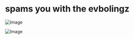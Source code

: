 # spams you with the evbolingz

![Image](https://github.com/user-attachments/assets/4bcf54db-6113-42cd-9421-fcf7383c9207)

![Image](https://github.com/user-attachments/assets/4b13b9a2-6d69-4077-8e5c-1bf7dc7261b0)
